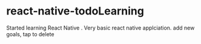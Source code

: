 # react-native-todoLearning
Started learning React Native . Very basic react native applciation.
add new goals, tap to delete
